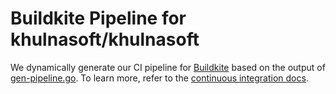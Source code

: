 # Buildkite Pipeline for khulnasoft/khulnasoft

We dynamically generate our CI pipeline for [Buildkite](https://buildkite.com/khulnasoft/khulnasoft) based on the output of [gen-pipeline.go](./gen-pipeline.go).
To learn more, refer to the [continuous integration docs](https://docs-legacy.sourcegraph.com/dev/background-information/ci).
